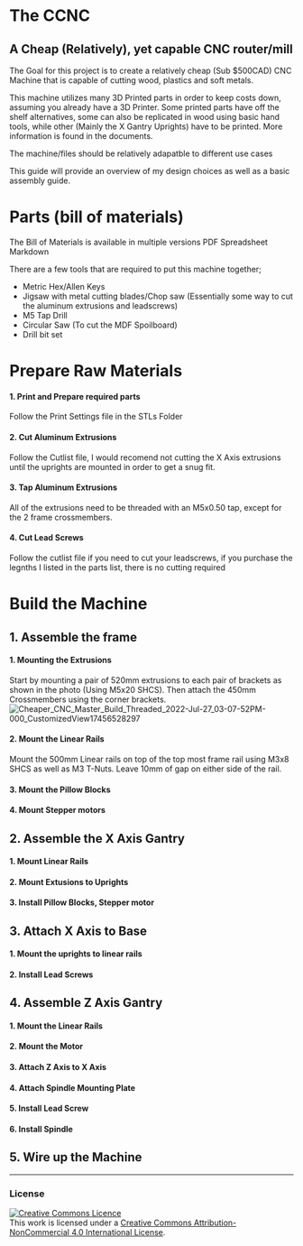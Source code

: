 # The CCNC
A Cheap (Relatively), yet capable CNC router/mill
<br> 
-----

The Goal for this project is to create a relatively cheap (Sub $500CAD) CNC Machine that is capable of cutting wood, plastics and soft metals. 

This machine utilizes many 3D Printed parts in order to keep costs down, assuming you already have a 3D Printer. Some printed parts have off the shelf alternatives, some can also be replicated in wood using basic hand tools, while other (Mainly the X Gantry Uprights) have to be printed. More information is found in the documents.

The machine/files should be relatively adapatble to different use cases

This guide will provide an overview of my design choices as well as a basic assembly guide.

# Parts (bill of materials)

The Bill of Materials is available in multiple versions
PDF
Spreadsheet
Markdown

There are a few tools that are required to put this machine together;

* Metric Hex/Allen Keys
* Jigsaw with metal cutting blades/Chop saw (Essentially some way to cut the aluminum extrusions and leadscrews)
* M5 Tap Drill
* Circular Saw (To cut the MDF Spoilboard)
* Drill bit set


# Prepare Raw Materials

#### 1. Print and Prepare required parts
Follow the Print Settings file in the STLs Folder

#### 2. Cut Aluminum Extrusions
Follow the Cutlist file, I would recomend not cutting the X Axis extrusions until the uprights are mounted in order to get a snug fit. 

#### 3. Tap Aluminum Extrusions
All of the extrusions need to be threaded with an M5x0.50 tap, except for the 2 frame crossmembers.

#### 4. Cut Lead Screws
Follow the cutlist file if you need to cut your leadscrews, if you purchase the legnths I listed in the parts list, there is no cutting required

# Build the Machine

## 1. Assemble the frame

#### 1. Mounting the Extrusions
Start by mounting a pair of 520mm extrusions to each pair of brackets as shown in the photo (Using M5x20 SHCS). Then attach the 450mm Crossmembers using the corner brackets.
![Cheaper_CNC_Master_Build_Threaded_2022-Jul-27_03-07-52PM-000_CustomizedView17456528297](https://user-images.githubusercontent.com/37276609/181283440-f9948887-bd01-4d2f-98d6-a2e498f5ff77.png)


#### 2. Mount the Linear Rails
Mount the 500mm Linear rails on top of the top most frame rail using M3x8 SHCS as well as M3 T-Nuts. Leave 10mm of gap on either side of the rail.

#### 3. Mount the Pillow Blocks

#### 4. Mount Stepper motors 

## 2. Assemble the X Axis Gantry

#### 1. Mount Linear Rails

#### 2. Mount Extusions to Uprights

#### 3. Install Pillow Blocks, Stepper motor

## 3. Attach X Axis to Base

#### 1. Mount the uprights to linear rails

#### 2. Install Lead Screws

## 4. Assemble Z Axis Gantry

#### 1. Mount the Linear Rails

#### 2. Mount the Motor

#### 3. Attach Z Axis to X Axis

#### 4. Attach Spindle Mounting Plate

#### 5. Install Lead Screw

#### 6. Install Spindle

## 5. Wire up the Machine







----

### License
<a rel="license" href="http://creativecommons.org/licenses/by-nc/4.0/"><img alt="Creative Commons Licence" style="border-width:0" src="https://i.creativecommons.org/l/by-nc/4.0/88x31.png" /></a><br />This work is licensed under a <a rel="license" href="http://creativecommons.org/licenses/by-nc/4.0/">Creative Commons Attribution-NonCommercial 4.0 International License</a>.

